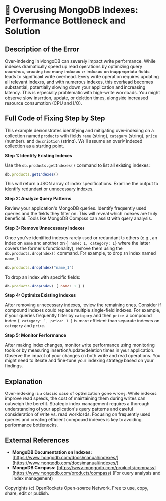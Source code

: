 # 🐞 Overusing MongoDB Indexes: Performance Bottleneck and Solution


## Description of the Error

Over-indexing in MongoDB can severely impact write performance. While indexes dramatically speed up read operations by optimizing query searches, creating too many indexes or indexes on inappropriate fields leads to significant write overhead.  Every write operation requires updating all relevant indexes, and with numerous indexes, this overhead becomes substantial, potentially slowing down your application and increasing latency. This is especially problematic with high-write workloads.  You might observe slow insertion, update, or deletion times, alongside increased resource consumption (CPU and I/O).


## Full Code of Fixing Step by Step

This example demonstrates identifying and mitigating over-indexing on a collection named `products` with fields `name` (string), `category` (string), `price` (number), and `description` (string). We'll assume an overly indexed collection as a starting point.


**Step 1: Identify Existing Indexes**

Use the `db.products.getIndexes()` command to list all existing indexes:

```javascript
db.products.getIndexes()
```

This will return a JSON array of index specifications.  Examine the output to identify redundant or unnecessary indexes.


**Step 2: Analyze Query Patterns**

Review your application's MongoDB queries. Identify frequently used queries and the fields they filter on. This will reveal which indexes are truly beneficial. Tools like MongoDB Compass can assist with query analysis.

**Step 3: Remove Unnecessary Indexes**

Once you've identified indexes rarely used or redundant to others (e.g., an index on `name` and another on `{ name: 1, category: 1}` where the latter covers the former's functionality), remove them using the `db.products.dropIndex()` command.  For example, to drop an index named `name_1`:

```javascript
db.products.dropIndex("name_1")
```
To drop an index with specific fields:
```javascript
db.products.dropIndex( { name: 1 } )
```


**Step 4: Optimize Existing Indexes**

After removing unnecessary indexes, review the remaining ones. Consider if compound indexes could replace multiple single-field indexes.  For example, if your queries frequently filter by `category` and then `price`, a compound index `{ category: 1, price: 1 }` is more efficient than separate indexes on `category` and `price`.


**Step 5: Monitor Performance**

After making index changes, monitor write performance using monitoring tools or by measuring insertion/update/deletion times in your application.  Observe the impact of your changes on both write and read operations. You might need to iterate and fine-tune your indexing strategy based on your findings.


## Explanation

Over-indexing is a classic case of optimization gone wrong. While indexes improve read speeds, the cost of maintaining them during writes can outweigh the benefit.  Strategic index management requires a thorough understanding of your application's query patterns and careful consideration of write vs. read workloads.  Focusing on frequently used queries and creating efficient compound indexes is key to avoiding performance bottlenecks.



## External References

* **MongoDB Documentation on Indexes:** [https://www.mongodb.com/docs/manual/indexes/](https://www.mongodb.com/docs/manual/indexes/)
* **MongoDB Compass:** [https://www.mongodb.com/products/compass](https://www.mongodb.com/products/compass) (For query analysis and index management)


Copyrights (c) OpenRockets Open-source Network. Free to use, copy, share, edit or publish.

